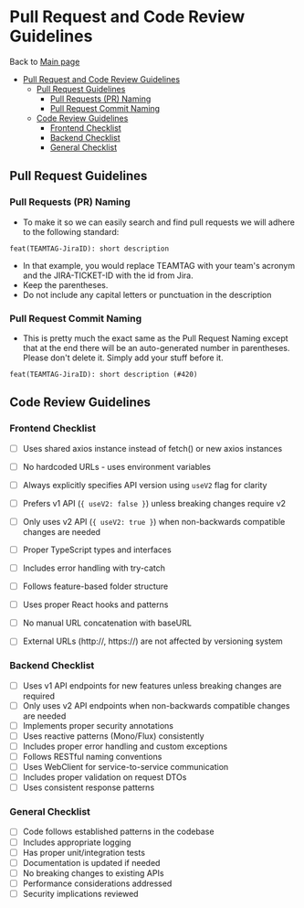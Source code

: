# Pull Request and Code Review Guidelines

Back to [Main page](../README.md)

<!-- TOC -->
* [Pull Request and Code Review Guidelines](#pull-request-and-code-review-guidelines)
  * [Pull Request Guidelines](#pull-request-guidelines)
    * [Pull Requests (PR) Naming](#pull-requests-pr-naming)
    * [Pull Request Commit Naming](#pull-request-commit-naming)
  * [Code Review Guidelines](#code-review-guidelines)
    * [Frontend Checklist](#frontend-checklist)
    * [Backend Checklist](#backend-checklist)
    * [General Checklist](#general-checklist)
<!-- TOC -->

## Pull Request Guidelines

### Pull Requests (PR) Naming

- To make it so we can easily search and find pull requests we will adhere to the following standard:

```
feat(TEAMTAG-JiraID): short description
```

- In that example, you would replace TEAMTAG with your team's acronym and the JIRA-TICKET-ID with the id from Jira.
- Keep the parentheses.
- Do not include any capital letters or punctuation in the description

### Pull Request Commit Naming

- This is pretty much the exact same as the Pull Request Naming except that at the end there will be an auto-generated number in parentheses. Please don't delete it. Simply add your stuff before it.

```
feat(TEAMTAG-JiraID): short description (#420)
```

## Code Review Guidelines

### Frontend Checklist

- [ ] Uses shared axios instance instead of fetch() or new axios instances
- [ ] No hardcoded URLs - uses environment variables
- [ ] Always explicitly specifies API version using `useV2` flag for clarity
- [ ] Prefers v1 API (`{ useV2: false }`) unless breaking changes require v2
- [ ] Only uses v2 API (`{ useV2: true }`) when non-backwards compatible changes are needed
- [ ] Proper TypeScript types and interfaces
- [ ] Includes error handling with try-catch
- [ ] Follows feature-based folder structure
- [ ] Uses proper React hooks and patterns
- [ ] No manual URL concatenation with baseURL
- [ ] External URLs (http://, https://) are not affected by versioning system


### Backend Checklist

- [ ] Uses v1 API endpoints for new features unless breaking changes are required
- [ ] Only uses v2 API endpoints when non-backwards compatible changes are needed
- [ ] Implements proper security annotations
- [ ] Uses reactive patterns (Mono/Flux) consistently
- [ ] Includes proper error handling and custom exceptions
- [ ] Follows RESTful naming conventions
- [ ] Uses WebClient for service-to-service communication
- [ ] Includes proper validation on request DTOs
- [ ] Uses consistent response patterns

### General Checklist

- [ ] Code follows established patterns in the codebase
- [ ] Includes appropriate logging
- [ ] Has proper unit/integration tests
- [ ] Documentation is updated if needed
- [ ] No breaking changes to existing APIs
- [ ] Performance considerations addressed
- [ ] Security implications reviewed